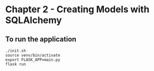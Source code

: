 Chapter 2 - Creating Models with SQLAlchemy
===========================================

To run the application
----------------------

```
./init.sh
source venv/bin/activate
export FLASK_APP=main.py
flask run
```

